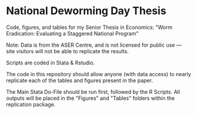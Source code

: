 # National Deworming Day Thesis

Code, figures, and tables for my Senior Thesis in Economics: "Worm Eradication: Evaluating a Staggered National Program"

Note: Data is from the ASER Centre, and is not licensed for public use — site visitors will not be able to replicate the results.

Scripts are coded in Stata & Rstudio.

The code in this repository should allow anyone (with data access) to nearly replicate each of the tables and figures present in the paper. 

The Main Stata Do-File should be run first, followed by the R Scripts. All outputs will be placed in the "Figures" and "Tables" folders within the replication package.
